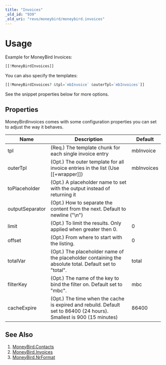 ```yaml
---
title: "Invoices"
_old_id: "939"
_old_uri: "revo/moneybird/moneybird.invoices"
---
```


# Usage

Example for MoneyBird Invoices:

``` php
[[!MoneyBirdInvoices]]
```

You can also specify the templates:

``` php
[[!MoneyBirdInvoices? &tpl=`mbInvoice` &outerTpl=`mbInvoices`]]
```

See the snippet properties below for more options.

## Properties

MoneyBirdInvoices comes with some configuration properties you can set to adjust the way it behaves.

| Name            | Description                                                                                                          | Default    |
| --------------- | -------------------------------------------------------------------------------------------------------------------- | ---------- |
| tpl             | (Req.) The template chunk for each single invoice entry                                                              | mbInvoice  |
| outerTpl        | (Opt.) The outer template for all invoice entries in the list (Use \[\[+wrapper\]\])                                 | mbInvoices |
| toPlaceholder   | (Opt.) A placeholder name to set with the output instead of returning it                                             |            |
| outputSeparator | (Opt.) How to separate the content from the next. Default to newline ("\\n")                                         |            |
| limit           | (Opt.) To limit the results. Only applied when greater then 0.                                                       | 0          |
| offset          | (Opt.) From where to start with the listing.                                                                         | 0          |
| totalVar        | (Opt.) The placeholder name of the placeholder containing the absolute total. Default set to "total".                | total      |
| filterKey       | (Opt.) The name of the key to bind the filter on. Default set to "mbc".                                              | mbc        |
| cacheExpire     | (Opt.) The time when the cache is expired and rebuild. Default set to 86400 (24 hours). Smallest is 900 (15 minutes) | 86400      |

## See Also

1. [MoneyBird.Contacts](/extras/moneybird/moneybird.contacts)
2. [MoneyBird.Invoices](/extras/moneybird/moneybird.invoices)
3. [MoneyBird.NrFormat](/extras/moneybird/moneybird.nrformat)